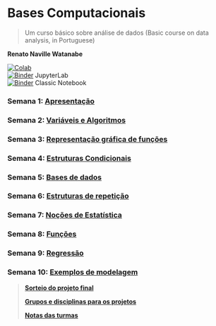 # Bases Computacionais

> Um curso básico sobre análise de dados (Basic course on data analysis, in Portuguese)

**Renato Naville Watanabe**

[![Colab](https://colab.research.google.com/assets/colab-badge.svg)](https://colab.research.google.com/github/BMClab/BasesComputacionais/)  
[![Binder](https://mybinder.org/badge_logo.svg)](https://mybinder.org/v2/gh/BMClab/BasesComputacionais/master?labpath=README.ipynb)   JupyterLab  
[![Binder](https://mybinder.org/badge_logo.svg)](https://mybinder.org/v2/gh/BMClab/BasesComputacionais/master?filepath=README.ipynb)   Classic Notebook  

### Semana 1: [Apresentação](https://nbviewer.jupyter.org/format/slides/github/BMClab/BasesComputacionais/blob/master/aula1/Apresenta%C3%A7%C3%A3o.ipynb#/)

### Semana 2: [Variáveis e Algoritmos](https://nbviewer.jupyter.org/format/slides/github/BMClab/BasesComputacionais/blob/master/aula2/Vari%C3%A1veis%20e%20algoritmos.ipynb#/)

### Semana 3: [Representação gráfica de funções](https://nbviewer.jupyter.org/format/slides/github/BMClab/BasesComputacionais/blob/master/aula3/Representa%C3%A7%C3%A3oGraficaDeFun%C3%A7%C3%B5es.ipynb#/)

### Semana 4: [Estruturas Condicionais](https://nbviewer.jupyter.org/format/slides/github/BMClab/BasesComputacionais/blob/master/aula4/EstruturasCondicionais.ipynb#/)

### Semana 5: [Bases de dados](https://nbviewer.jupyter.org/format/slides/github/BMClab/BasesComputacionais/blob/master/aula5/BasesDeDados.ipynb#/)

### Semana 6: [Estruturas de repetição](https://nbviewer.jupyter.org/format/slides/github/BMClab/BasesComputacionais/blob/master/aula6/EstruturasDeRepeticao.ipynb#/)

### Semana 7: [Noções de Estatística](https://nbviewer.jupyter.org/format/slides/github/BMClab/BasesComputacionais/blob/master/aula7/Estatistica.ipynb#/)

### Semana 8: [Funções](https://nbviewer.jupyter.org/format/slides/github/BMClab/BasesComputacionais/blob/master/aula8/Funcoes.ipynb#/)

### Semana 9: [Regressão](https://nbviewer.jupyter.org/format/slides/github/BMClab/BasesComputacionais/blob/master/aula9/Regress%C3%A3o.ipynb#/)

### Semana 10: [Exemplos de modelagem](https://nbviewer.jupyter.org/format/slides/github/BMClab/BasesComputacionais/blob/master/aula10/Modelagem.ipynb#)


> [**Sorteio do projeto final**](https://nbviewer.jupyter.org/format/slides/github/BMClab/BasesComputacionais/blob/master/Sorteio.ipynb)  
>  
> [**Grupos e disciplinas para os projetos**](https://docs.google.com/spreadsheets/d/e/2PACX-1vTXTSSRoL5A0dQI13TqtkAEYAuaXNbdjXsuXDXKlGlJNemXqwxuW5EHLYnzTb3zcSrWkbbzauvJFHPf/pubhtml)  
>  
> [**Notas das turmas**](https://docs.google.com/spreadsheets/d/e/2PACX-1vQHgizDGo07fdnfTRqcuslNb-ENbta9bJSXk85TWMBxP7OMTZVbBDCvoscJF32mosqIkI_lqZBAhwzV/pubhtml)  

